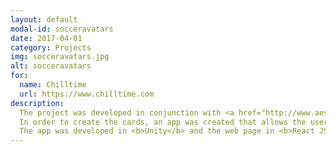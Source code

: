```yaml
---
layout: default
modal-id: socceravatars
date: 2017-04-01
category: Projects
img: socceravatars.jpg
alt: socceravatars
for:
  name: Chilltime
  url: https://www.chilltime.com
description:
  The project was developed in conjunction with <a href="http://www.aescolinhadofigo.com/" target="_blank" rel="noopener noreferrer">A Escolhinha do Figo</a>, a collection of soccer schools for young children, and consisted in creating a collectable card game where the card collection would be composed by students of the various schools.<br>
  In order to create the cards, an app was created that allows the user to create a virtual card, by customizing the card avatar and it's gameplay attributes.<br>
  The app was developed in <b>Unity</b> and the web page in <b>React JS</b>.<br>
---
```

